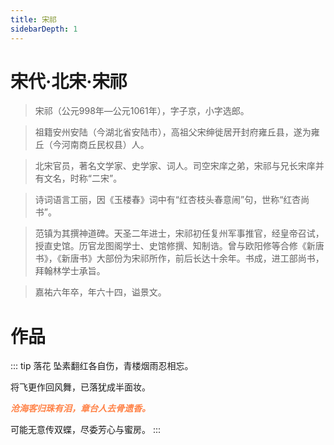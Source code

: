 ```yaml
---
title: 宋祁
sidebarDepth: 1
---
```


# 宋代·北宋·宋祁
> 宋祁（公元998年—公元1061年），字子京，小字选郎。

> 祖籍安州安陆（今湖北省安陆市），高祖父宋绅徙居开封府雍丘县，遂为雍丘（今河南商丘民权县）人。

> 北宋官员，著名文学家、史学家、词人。司空宋庠之弟，宋祁与兄长宋庠并有文名，时称“二宋”。

> 诗词语言工丽，因《玉楼春》词中有“红杏枝头春意闹”句，世称“红杏尚书”。

> 范镇为其撰神道碑。天圣二年进士，宋祁初任复州军事推官，经皇帝召试，授直史馆。历官龙图阁学士、史馆修撰、知制诰。曾与欧阳修等合修《新唐书》，《新唐书》大部份为宋祁所作，前后长达十余年。书成，进工部尚书，拜翰林学士承旨。

> 嘉祐六年卒，年六十四，谥景文。

# 作品
::: tip 落花
坠素翻红各自伤，青楼烟雨忍相忘。

将飞更作回风舞，已落犹成半面妆。

***<span style="color: #ff8247">沧海客归珠有泪，章台人去骨遗香。</span>***

可能无意传双蝶，尽委芳心与蜜房。
:::